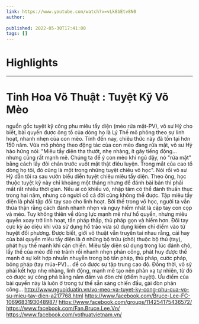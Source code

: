 ```yaml
---
link: https://www.youtube.com/watch?v=vLk8bEtv8N0
author: 
   
published: 2022-05-30T17:41:00
tags: []
---
```

# Highlights


---
# Tinh Hoa Võ Thuật : Tuyệt Kỹ Võ Mèo
nguồn gốc tuyệt kỹ công phu miêu tẩy diện (mèo rửa mặt-PV), võ sư Hỷ cho biết, bài quyền được ông tổ của dòng họ là Lý Thế mô phỏng theo sự linh hoạt, nhanh nhẹn của con mèo. Tính đến nay, chiêu thức này đã tồn tại hơn 150 năm. Vừa mô phỏng theo động tác của con mèo đang rửa mặt, võ sư Hỷ hào hứng nói: "Miêu tẩy diện tha thướt, nhẹ nhàng, ít gây tiếng động... nhưng cũng rất mạnh mẽ. Chúng ta để ý con mèo khi ngủ dậy, nó "rửa mặt" bằng cách lấy đôi chân trước vuốt mặt thật điêu luyện. Trong mắt của cao tổ dòng họ tôi, đó cũng là một trong những tuyệt chiêu võ học". Nói rồi võ sư Hỷ dẫn tôi ra sau vườn biểu diễn tuyệt chiêu miêu tẩy diện. Theo ông, học thuộc tuyệt kỹ này chỉ khoảng một tháng nhưng để đánh bài bản thì phải mất rất nhiều thời gian. Nếu ai có khiếu võ, nhập tâm có thể đánh thuần thục trong hai năm, nhưng có người cố cả đời cũng không thể được. Tập miêu tẩy diện là phải tập đôi tay sao cho linh hoạt. Bởi thế trong võ học, người ta vẫn thừa thận rằng cách đánh nhanh nhẹn và nguy hiểm nhất là cặp tay con cọp và mèo. Tuy không thiên về dùng lực mạnh mẽ như hổ quyền, nhưng miêu quyền xoay trở linh hoạt, tấn pháp thấp, thủ pháp gọn và hiểm hơn. Đôi tay cực kỳ ảo diệu khi vừa sử dụng hổ trảo vừa sử dụng kiếm chỉ điểm vào tử huyệt đối phương. Được biết, giới võ thuật vẫn truyền tai nhau rằng, cái hay của bài quyền miêu tẩy diện là ở những bộ trửu (chỏ) thuộc bộ thủ (tay), phát huy thế mạnh khi cận chiến. Miêu tẩy diện sử dụng trong lúc đánh chỏ, lấy thế của mèo để né tránh rồi nhanh nhẹn phản công, phát huy được thế mạnh ở sự kết hợp nhuần nhuyễn trong bộ tấn pháp, thủ pháp, cước pháp, bông pháp (tay múa-PV)... để có được sự tập trung cao độ. Đồng thời, võ sỹ phải kết hợp nhẹ nhàng, linh động, mạnh mẽ tạo nên phản xạ tự nhiên, từ đó có được sự công phá bằng nắm đấm và đòn chỉ (điểm huyệt). Ưu điểm của bài quyền này là luôn ở trong tư thế sẵn sàng chiến đấu, gài đòn phản công... http://www.nguoiduatin.vn/vo-meo-va-tuyet-ky-cong-phu-cua-vo-su-mieu-tay-dien-a217768.html https://www.facebook.com/Bruce-Lee-FC-1069683193048987/ https://www.facebook.com/groups/114254175436572/ https://www.facebook.com/Fan.Bruce.Lee.Vn/ https://www.facebook.com/vothuatvietnam.vn/